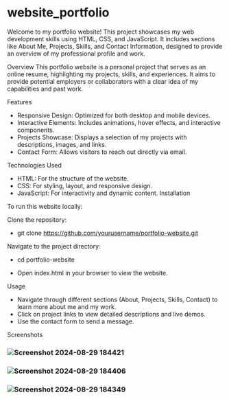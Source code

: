 # website_portfolio
Welcome to my portfolio website! This project showcases my web development skills using HTML, CSS, and JavaScript. It includes sections like About Me, Projects, Skills, and Contact Information, designed to provide an overview of my professional profile and work.

Overview
This portfolio website is a personal project that serves as an online resume, highlighting my projects, skills, and experiences. It aims to provide potential employers or collaborators with a clear idea of my capabilities and past work.

Features
* Responsive Design: Optimized for both desktop and mobile devices.
* Interactive Elements: Includes animations, hover effects, and interactive components.
* Projects Showcase: Displays a selection of my projects with descriptions, images, and links.
* Contact Form: Allows visitors to reach out directly via email.

Technologies Used
* HTML: For the structure of the website.
* CSS: For styling, layout, and responsive design.
* JavaScript: For interactivity and dynamic content.
  Installation
  

To run this website locally:

Clone the repository:
* git clone https://github.com/yourusername/portfolio-website.git

Navigate to the project directory:
* cd portfolio-website

* Open index.html in your browser to view the website.
 
Usage
* Navigate through different sections (About, Projects, Skills, Contact) to learn more about me and my work.
* Click on project links to view detailed descriptions and live demos.
* Use the contact form to send a message.
  
  

Screenshots
### ![Screenshot 2024-08-29 184421](https://github.com/user-attachments/assets/b6b18330-28a2-48e8-8421-3814218668f6)
### ![Screenshot 2024-08-29 184406](https://github.com/user-attachments/assets/fd30f197-04ed-4ae6-96bd-75c03cf89ba7)
### ![Screenshot 2024-08-29 184349](https://github.com/user-attachments/assets/4722df7a-0e12-459e-8098-d1fdab355a16)



